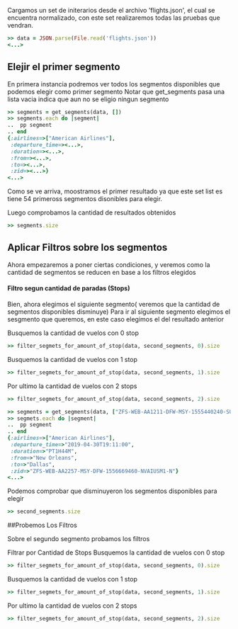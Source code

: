 <!--
Load the necessary libraries
>> require_relative 'filter_and_sort_functions_for_segments.rb'
<...>
-->

Cargamos un set de initerarios desde el archivo 'flights.json', el cual se encuentra normalizado, con 
este set realizaremos todas las pruebas que vendran.

```ruby
>> data = JSON.parse(File.read('flights.json'))
<...>
```

## Elejir el primer segmento

En primera instancia podremos ver todos los segmentos disponibles que podemos elegir como primer segmento
Notar que get_segments pasa una lista vacia indica que aun no se eligio ningun segmento
```ruby
>> segments = get_segments(data, [])
>> segments.each do |segment|
..  pp segment
.. end
{:airlines=>["American Airlines"],
 :departure_time=><...>,
 :duration=><...>,
 :from=><...>,
 :to=><...>,
 :zid=><...>}
<...>

```
Como se ve arriva, moostramos el primer resultado ya que este set list es tiene 54 primeross segmentos disonibles para elegir.

Luego comprobamos la cantidad de resultados obtenidos
```ruby
>> segments.size

```
## Aplicar Filtros sobre los segmentos
Ahora empezaremos a poner ciertas condiciones, y veremos como la cantidad de segmentos se reducen en base
a los filtros elegidos

#### Filtro segun cantidad de paradas (Stops)

Bien, ahora elegimos el siguiente segmento( veremos que la cantidad de segmentos disponibles disminuye)
Para ir al siguiente segmento elegimos el sesgmento que queremos, en este caso elegimos el del resultado anterior


Busquemos la cantidad de vuelos con 0 stop 

```ruby
>> filter_segmets_for_amount_of_stop(data, second_segments, 0).size

```
Busquemos la cantidad de vuelos con 1 stop 
```ruby
>> filter_segmets_for_amount_of_stop(data, second_segments, 1).size

```
Por ultimo  la cantidad de vuelos con 2 stops
```ruby
>> filter_segmets_for_amount_of_stop(data, second_segments, 2).size

```











```ruby
>> segments = get_segments(data, ["ZFS-WEB-AA1211-DFW-MSY-1555440240-SUAIZNM1-S"])
>> segmets.each do |segment|
..  pp segment
.. end
{:airlines=>["American Airlines"],
 :departure_time=>"2019-04-30T19:11:00",
 :duration=>"PT1H44M",
 :from=>"New Orleans",
 :to=>"Dallas",
 :zid=>"ZFS-WEB-AA2257-MSY-DFW-1556669460-NVAIUSM1-N"}
<...>

```

Podemos comprobar que disminuyeron los segmentos disponibles para elegir
```ruby
>> second_segments.size

```

##Probemos Los Filtros

Sobre el segundo segmento probamos los filtros

Filtrar por Cantidad de Stops
Busquemos la cantidad de vuelos con 0 stop 

```ruby
>> filter_segmets_for_amount_of_stop(data, second_segments, 0).size

```
Busquemos la cantidad de vuelos con 1 stop 
```ruby
>> filter_segmets_for_amount_of_stop(data, second_segments, 1).size

```
Por ultimo  la cantidad de vuelos con 2 stops
```ruby
>> filter_segmets_for_amount_of_stop(data, second_segments, 2).size

```



